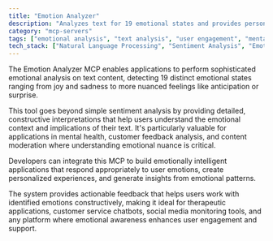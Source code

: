 ```yaml
---
title: "Emotion Analyzer"
description: "Analyzes text for 19 emotional states and provides personalized interpretations to help understand and work with emotions."
category: "mcp-servers"
tags: ["emotional analysis", "text analysis", "user engagement", "mental health", "customer feedback"]
tech_stack: ["Natural Language Processing", "Sentiment Analysis", "Emotional AI", "Text Analytics", "Machine Learning", "AI-driven insights"]
---
```


The Emotion Analyzer MCP enables applications to perform sophisticated emotional analysis on text content, detecting 19 distinct emotional states ranging from joy and sadness to more nuanced feelings like anticipation or surprise. 

This tool goes beyond simple sentiment analysis by providing detailed, constructive interpretations that help users understand the emotional context and implications of their text. It's particularly valuable for applications in mental health, customer feedback analysis, and content moderation where understanding emotional nuance is critical.

Developers can integrate this MCP to build emotionally intelligent applications that respond appropriately to user emotions, create personalized experiences, and generate insights from emotional patterns. 

The system provides actionable feedback that helps users work with identified emotions constructively, making it ideal for therapeutic applications, customer service chatbots, social media monitoring tools, and any platform where emotional awareness enhances user engagement and support.